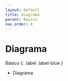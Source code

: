 ```yaml
---
layout: default
title: Diagrama
parent: Básico
nav_order: 8
---
```


# Diagrama

Básico
{: .label .label-blue }

- Diagrama
